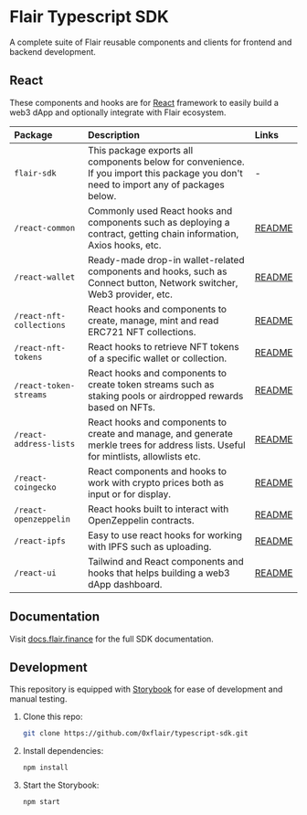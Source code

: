 # Flair Typescript SDK

A complete suite of Flair reusable components and clients for frontend and backend development.

## React

These components and hooks are for [React](https://reactjs.org/) framework to easily build a web3 dApp and optionally integrate with Flair ecosystem.

| Package                 | Description                                                                                                                           | Links                                      |
| :---------------------- | :------------------------------------------------------------------------------------------------------------------------------------ | :----------------------------------------- |
| `flair-sdk`             | This package exports all components below for convenience. If you import this package you don't need to import any of packages below. | -                                          |
| `/react-common`          | Commonly used React hooks and components such as deploying a contract, getting chain information, Axios hooks, etc.                   | [README](./packages/react-common)          |
| `/react-wallet`          | Ready-made drop-in wallet-related components and hooks, such as Connect button, Network switcher, Web3 provider, etc.                 | [README](./packages/react-wallet)          |
| `/react-nft-collections` | React hooks and components to create, manage, mint and read ERC721 NFT collections.                                                   | [README](./packages/react-nft-collections) |
| `/react-nft-tokens`      | React hooks to retrieve NFT tokens of a specific wallet or collection.                                                                | [README](./packages/react-nft-tokens)      |
| `/react-token-streams`   | React hooks and components to create token streams such as staking pools or airdropped rewards based on NFTs.                         | [README](./packages/react-token-streams)   |
| `/react-address-lists`   | React hooks and components to create and manage, and generate merkle trees for address lists. Useful for mintlists, allowlists etc.   | [README](./packages/react-address-lists)   |
| `/react-coingecko`       | React components and hooks to work with crypto prices both as input or for display.                                                   | [README](./packages/react-coingecko)       |
| `/react-openzeppelin`    | React hooks built to interact with OpenZeppelin contracts.                                                                            | [README](./packages/react-openzeppelin)    |
| `/react-ipfs`            | Easy to use react hooks for working with IPFS such as uploading.                                                                      | [README](./packages/react-ipfs)            |
| `/react-ui`              | Tailwind and React components and hooks that helps building a web3 dApp dashboard.                                                    | [README](./packages/react-ui)              |

## Documentation

Visit [docs.flair.finance](https://docs.flair.finance) for the full SDK documentation.

## Development

This repository is equipped with [Storybook](https://storybook.js.org/) for ease of development and manual testing.

1. Clone this repo:

   ```sh
   git clone https://github.com/0xflair/typescript-sdk.git
   ```

2. Install dependencies:

   ```sh
   npm install
   ```

3. Start the Storybook:

   ```sh
   npm start
   ```
